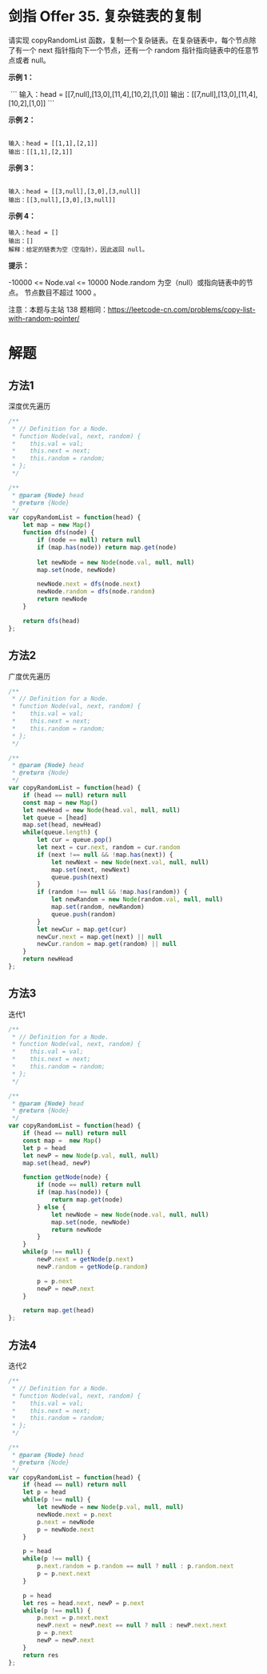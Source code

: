 # 剑指 Offer 35. 复杂链表的复制
请实现 copyRandomList 函数，复制一个复杂链表。在复杂链表中，每个节点除了有一个 next 指针指向下一个节点，还有一个 random 指针指向链表中的任意节点或者 null。

 

**示例 1：**

<img src="https://assets.leetcode-cn.com/aliyun-lc-upload/uploads/2020/01/09/e1.png" alt="">
```
输入：head = [[7,null],[13,0],[11,4],[10,2],[1,0]]
输出：[[7,null],[13,0],[11,4],[10,2],[1,0]]
```

**示例 2：**

<img src="https://assets.leetcode-cn.com/aliyun-lc-upload/uploads/2020/01/09/e2.png" alt="">

```
输入：head = [[1,1],[2,1]]
输出：[[1,1],[2,1]]
```

**示例 3：**

<img src="https://assets.leetcode-cn.com/aliyun-lc-upload/uploads/2020/01/09/e3.png" alt="">

```
输入：head = [[3,null],[3,0],[3,null]]
输出：[[3,null],[3,0],[3,null]]
```

**示例 4：**

```
输入：head = []
输出：[]
解释：给定的链表为空（空指针），因此返回 null。
```

**提示：**

-10000 <= Node.val <= 10000
Node.random 为空（null）或指向链表中的节点。
节点数目不超过 1000 。
 

注意：本题与主站 138 题相同：https://leetcode-cn.com/problems/copy-list-with-random-pointer/


# 解题

## 方法1
深度优先遍历
```js
/**
 * // Definition for a Node.
 * function Node(val, next, random) {
 *    this.val = val;
 *    this.next = next;
 *    this.random = random;
 * };
 */

/**
 * @param {Node} head
 * @return {Node}
 */
var copyRandomList = function(head) {
    let map = new Map()
    function dfs(node) {
        if (node == null) return null
        if (map.has(node)) return map.get(node)
        
        let newNode = new Node(node.val, null, null)
        map.set(node, newNode)

        newNode.next = dfs(node.next)
        newNode.random = dfs(node.random)
        return newNode
    }

    return dfs(head)
};
```


## 方法2
广度优先遍历
```js
/**
 * // Definition for a Node.
 * function Node(val, next, random) {
 *    this.val = val;
 *    this.next = next;
 *    this.random = random;
 * };
 */

/**
 * @param {Node} head
 * @return {Node}
 */
var copyRandomList = function(head) {
    if (head == null) return null
    const map = new Map()
    let newHead = new Node(head.val, null, null) 
    let queue = [head]
    map.set(head, newHead)
    while(queue.length) {
        let cur = queue.pop()
        let next = cur.next, random = cur.random
        if (next !== null && !map.has(next)) {
            let newNext = new Node(next.val, null, null) 
            map.set(next, newNext)
            queue.push(next)
        }
        if (random !== null && !map.has(random)) {
            let newRandom = new Node(random.val, null, null) 
            map.set(random, newRandom)
            queue.push(random)
        }
        let newCur = map.get(cur)
        newCur.next = map.get(next) || null
        newCur.random = map.get(random) || null
    }
    return newHead
};
```

## 方法3
迭代1
```js
/**
 * // Definition for a Node.
 * function Node(val, next, random) {
 *    this.val = val;
 *    this.next = next;
 *    this.random = random;
 * };
 */

/**
 * @param {Node} head
 * @return {Node}
 */
var copyRandomList = function(head) {
    if (head == null) return null
    const map =  new Map()
    let p = head
    let newP = new Node(p.val, null, null)
    map.set(head, newP)

    function getNode(node) {
        if (node == null) return null
        if (map.has(node)) {
            return map.get(node)
        } else {
            let newNode = new Node(node.val, null, null)
            map.set(node, newNode)
            return newNode
        }
    }
    while(p !== null) {
        newP.next = getNode(p.next)
        newP.random = getNode(p.random)

        p = p.next
        newP = newP.next
    }

    return map.get(head)
};
```

## 方法4
迭代2
```js
/**
 * // Definition for a Node.
 * function Node(val, next, random) {
 *    this.val = val;
 *    this.next = next;
 *    this.random = random;
 * };
 */

/**
 * @param {Node} head
 * @return {Node}
 */
var copyRandomList = function(head) {
    if (head == null) return null
    let p = head
    while(p !== null) {
        let newNode = new Node(p.val, null, null) 
        newNode.next = p.next
        p.next = newNode
        p = newNode.next
    }

    p = head
    while(p !== null) {
        p.next.random = p.random == null ? null : p.random.next
        p = p.next.next
    }

    p = head
    let res = head.next, newP = p.next
    while(p !== null) {
        p.next = p.next.next
        newP.next = newP.next == null ? null : newP.next.next
        p = p.next
        newP = newP.next
    }
    return res
};
```